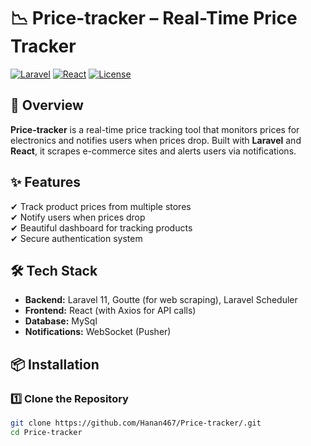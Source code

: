 # 📉 Price-tracker – Real-Time Price Tracker  

[![Laravel](https://img.shields.io/badge/Laravel-11.x-red)](https://laravel.com/)
[![React](https://img.shields.io/badge/React-18.x-blue)](https://reactjs.org/)
[![License](https://img.shields.io/github/license/Hanan467/Price-tracker)](LICENSE)

## 🚀 Overview  
**Price-tracker** is a real-time price tracking tool that monitors prices for electronics and notifies users when prices drop. Built with **Laravel** and **React**, it scrapes e-commerce sites and alerts users via notifications.  

## ✨ Features  
✔ Track product prices from multiple stores  
✔ Notify users when prices drop  
✔ Beautiful dashboard for tracking products  
✔ Secure authentication system  

## 🛠 Tech Stack  
- **Backend:** Laravel 11, Goutte (for web scraping), Laravel Scheduler  
- **Frontend:** React (with Axios for API calls)  
- **Database:** MySql  
- **Notifications:** WebSocket (Pusher)  

## 📦 Installation  

### 1️⃣ Clone the Repository  
```bash
git clone https://github.com/Hanan467/Price-tracker/.git
cd Price-tracker
